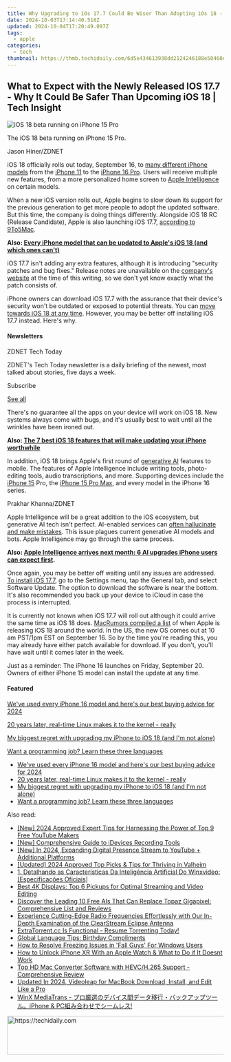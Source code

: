 ```yaml
---
title: Why Upgrading to iOs 17.7 Could Be Wiser Than Adopting iOs 18 - Expert Opinions and Predictions | Digital Insight
date: 2024-10-03T17:14:40.518Z
updated: 2024-10-04T17:20:49.097Z
tags:
  - apple
categories:
  - tech
thumbnail: https://thmb.techidaily.com/6d5e434613938dd2124246188e50460e550f0af6da44465964689f6742fdcc42.jpg
---
```


## What to Expect with the Newly Released IOS 17.7 - Why It Could Be Safer Than Upcoming iOS 18 | Tech Insight

![iOS 18 beta running on iPhone 15 Pro](https://www.zdnet.com/a/img/resize/fe9a6489866d194022d6674ad0f85677e0ac8051/2024/07/16/050e8d17-c7b8-4c0e-878b-ac038b116360/ios-18-on-iphone-15-pro.jpg?auto=webp&width=1280)

The iOS 18 beta running on iPhone 15 Pro.

Jason Hiner/ZDNET

iOS 18 officially rolls out today, September 16, to [many different iPhone models](https://www.zdnet.com/article/every-iphone-model-that-will-be-updated-to-apples-ios-18-and-which-ones-wont/) from the [iPhone 11](https://www.zdnet.com/product/apple-iphone-11/) to the [iPhone 16 Pro](https://www.zdnet.com/article/i-went-hands-on-with-iphone-16-pro-my-3-favorite-features-of-apples-pocket-supercomputer/). Users will receive multiple new features, from a more personalized home screen to [Apple Intelligence](https://www.zdnet.com/article/apple-intelligence-arrives-next-month-6-ai-upgrades-iphone-users-can-expect-first/) on certain models. 

When a new iOS version rolls out, Apple begins to slow down its support for the previous generation to get more people to adopt the updated software. But this time, the company is doing things differently. Alongside iOS 18 RC (Release Candidate), Apple is also launching iOS 17.7, [according to 9To5Mac](https://9to5mac.com/2024/09/10/stay-on-ios-17-security-patches/).

**Also: [Every iPhone model that can be updated to Apple's iOS 18 (and which ones can't)](https://www.zdnet.com/article/every-iphone-model-that-can-be-updated-to-apples-ios-18-and-which-ones-cant/)**

iOS 17.7 isn't adding any extra features, although it is introducing "security patches and bug fixes." Release notes are unavailable on the [company's website](https://support.apple.com/en-us/100100) at the time of this writing, so we don't yet know exactly what the patch consists of.

iPhone owners can download iOS 17.7 with the assurance that their device's security won't be outdated or exposed to potential threats. You can [move towards iOS 18 at any time](https://www.zdnet.com/article/every-iphone-model-that-will-be-updated-to-apples-ios-18-and-which-ones-wont/). However, you may be better off installing iOS 17.7 instead. Here's why.

#### Newsletters

ZDNET Tech Today

ZDNET's Tech Today newsletter is a daily briefing of the newest, most talked about stories, five days a week.

 Subscribe

[See all](https://www.zdnet.com/newsletters/)

There's no guarantee all the apps on your device will work on iOS 18\. New systems always come with bugs, and it's usually best to wait until all the wrinkles have been ironed out. 

**Also: [The 7 best iOS 18 features that will make updating your iPhone worthwhile](https://www.zdnet.com/article/the-7-best-ios-18-features-that-will-make-updating-your-iphone-worthwhile/)**

In addition, iOS 18 brings Apple's first round of [generative AI](https://www.zdnet.com/article/what-is-generative-ai-and-why-is-it-so-popular-heres-everything-you-need-to-know/) features to mobile. The features of Apple Intelligence include writing tools, photo-editing tools, audio transcriptions, and more. Supporting devices include the [iPhone 15](https://www.zdnet.com/article/iphone-15-plus-review/) Pro, the [iPhone 15 Pro Max](https://www.zdnet.com/article/iphone-15-pro-max-50-photos-that-show-what-the-new-camera-system-can-do/), and every model in the iPhone 16 series.

Prakhar Khanna/ZDNET

Apple Intelligence will be a great addition to the iOS ecosystem, but generative AI tech isn't perfect. AI-enabled services can [often hallucinate and make mistakes](https://www.zdnet.com/article/openai-proposes-a-second-neural-net-to-catch-chatgpts-code-mistakes/). This issue plagues current generative AI models and bots. Apple Intelligence may go through the same process.

**Also: [Apple Intelligence arrives next month: 6 AI upgrades iPhone users can expect first](https://www.zdnet.com/article/apple-intelligence-arrives-next-month-6-ai-upgrades-iphone-users-can-expect-first/).**

Once again, you may be better off waiting until any issues are addressed. [To install iOS 17.7](https://support.apple.com/en-us/118575), go to the Settings menu, tap the General tab, and select Software Update. The option to download the software is near the bottom. It's also recommended you back up your device to iCloud in case the process is interrupted.

It is currently not known when iOS 17.7 will roll out although it could arrive the same time as iOS 18 does. [MacRumors compiled a list](https://www.macrumors.com/2024/09/16/ios-18-release-date-every-time-zone/) of when Apple is releasing iOS 18 around the world. In the US, the new OS comes out at 10 am PST/1pm EST on September 16\. So by the time you're reading this, you may already have either patch available for download. If you don't, you'll have wait until it comes later in the week.

Just as a reminder: The iPhone 16 launches on Friday, September 20\. Owners of either iPhone 15 model can install the update at any time. 

#### Featured

[We've used every iPhone 16 model and here's our best buying advice for 2024](https://www.zdnet.com/article/iphone-16-pro-max-buying-advice-2024/ "We've used every iPhone 16 model and here's our best buying advice for 2024")

[20 years later, real-time Linux makes it to the kernel - really](https://www.zdnet.com/article/20-years-later-real-time-linux-makes-it-to-the-kernel-really/ "20 years later, real-time Linux makes it to the kernel - really")

[My biggest regret with upgrading my iPhone to iOS 18 (and I'm not alone)](https://www.zdnet.com/article/my-biggest-regret-with-upgrading-my-iphone-to-ios-18-and-im-not-alone/ "My biggest regret with upgrading my iPhone to iOS 18 (and I'm not alone)")

[Want a programming job? Learn these three languages](https://www.zdnet.com/article/want-a-programming-job-learn-these-three-languages/ "Want a programming job? Learn these three languages")

* [We've used every iPhone 16 model and here's our best buying advice for 2024](https://www.zdnet.com/article/iphone-16-pro-max-buying-advice-2024/ "We've used every iPhone 16 model and here's our best buying advice for 2024")
* [20 years later, real-time Linux makes it to the kernel - really](https://www.zdnet.com/article/20-years-later-real-time-linux-makes-it-to-the-kernel-really/ "20 years later, real-time Linux makes it to the kernel - really")
* [My biggest regret with upgrading my iPhone to iOS 18 (and I'm not alone)](https://www.zdnet.com/article/my-biggest-regret-with-upgrading-my-iphone-to-ios-18-and-im-not-alone/ "My biggest regret with upgrading my iPhone to iOS 18 (and I'm not alone)")
* [Want a programming job? Learn these three languages](https://www.zdnet.com/article/want-a-programming-job-learn-these-three-languages/ "Want a programming job? Learn these three languages")

<ins class="adsbygoogle"
     style="display:block"
     data-ad-format="autorelaxed"
     data-ad-client="ca-pub-7571918770474297"
     data-ad-slot="1223367746"></ins>

<ins class="adsbygoogle"
     style="display:block"
     data-ad-client="ca-pub-7571918770474297"
     data-ad-slot="8358498916"
     data-ad-format="auto"
     data-full-width-responsive="true"></ins>

<span class="atpl-alsoreadstyle">Also read:</span>
<div><ul>
<li><a href="https://youtube-zero.techidaily.com/024-approved-expert-tips-for-harnessing-the-power-of-top-9-free-youtube-makers/"><u>[New] 2024 Approved Expert Tips for Harnessing the Power of Top 9 Free YouTube Makers</u></a></li>
<li><a href="https://video-capture.techidaily.com/new-comprehensive-guide-to-idevices-recording-tools/"><u>[New] Comprehensive Guide to iDevices Recording Tools</u></a></li>
<li><a href="https://facebook-video-footage.techidaily.com/new-in-2024-expanding-digital-presence-stream-to-youtube-plus-additional-platforms/"><u>[New] In 2024, Expanding Digital Presence Stream to YouTube + Additional Platforms</u></a></li>
<li><a href="https://screen-recording.techidaily.com/updated-2024-approved-top-picks-and-tips-for-thriving-in-valheim/"><u>[Updated] 2024 Approved Top Picks & Tips for Thriving in Valheim</u></a></li>
<li><a href="https://techtrends.techidaily.com/1-detalhando-as-caracteristicas-da-inteligencia-artificial-do-winxvideo-especificacoes-oficiais/"><u>1. Detalhando as Características Da Inteligência Artificial Do Winxvideo: [Especificações Oficiais]</u></a></li>
<li><a href="https://techtrends.techidaily.com/best-4k-displays-top-6-pickups-for-optimal-streaming-and-video-editing/"><u>Best 4K Displays: Top 6 Pickups for Optimal Streaming and Video Editing</u></a></li>
<li><a href="https://techtrends.techidaily.com/discover-the-leading-10-free-ais-that-can-replace-topaz-gigapixel-comprehensive-list-and-reviews/"><u>Discover the Leading 10 Free AIs That Can Replace Topaz Gigapixel: Comprehensive List and Reviews</u></a></li>
<li><a href="https://buynow-tips.techidaily.com/experience-cutting-edge-radio-frequencies-effortlessly-with-our-in-depth-examination-of-the-clearstream-eclipse-antenna/"><u>Experience Cutting-Edge Radio Frequencies Effortlessly with Our In-Depth Examination of the ClearStream Eclipse Antenna</u></a></li>
<li><a href="https://techtrends.techidaily.com/extratorrentcc-is-functional-resume-torrenting-today/"><u>ExtraTorrent.cc Is Functional - Resume Torrenting Today!</u></a></li>
<li><a href="https://mondly-stories.techidaily.com/global-language-tips-birthday-compliments/"><u>Global Language Tips: Birthday Compliments</u></a></li>
<li><a href="https://program-issues.techidaily.com/how-to-resolve-freezing-issues-in-fall-guys-for-windows-users/"><u>How to Resolve Freezing Issues in 'Fall Guys' For Windows Users</u></a></li>
<li><a href="https://ios-unlock.techidaily.com/how-to-unlock-iphone-xr-with-an-apple-watch-and-what-to-do-if-it-doesnt-work-by-drfone-ios/"><u>How to Unlock iPhone XR With an Apple Watch & What to Do if It Doesnt Work</u></a></li>
<li><a href="https://techtrends.techidaily.com/top-hd-mac-converter-software-with-hevch265-support-comprehensive-review/"><u>Top HD Mac Converter Software with HEVC/H.265 Support - Comprehensive Review</u></a></li>
<li><a href="https://ai-video-tools.techidaily.com/updated-in-2024-videoleap-for-macbook-download-install-and-edit-like-a-pro/"><u>Updated In 2024, Videoleap for MacBook Download, Install, and Edit Like a Pro</u></a></li>
<li><a href="https://techtrends.techidaily.com/winx-mediatrans-iphone-and-pc/"><u>WinX MediaTrans - プロ厳選のデバイス間データ移行・バックアップツール。iPhone & PC組み合わせでシームレス!</u></a></li>
</ul></div>

<!-- affiliate ads begin -->
<a href="https://appsumo.8odi.net/c/5597632/2094429/7443" target="_top" id="2094429">
  <img src="//a.impactradius-go.com/display-ad/7443-2094429" border="0" alt="https://techidaily.com" width="728" height="90"/>
</a>
<img height="0" width="0" src="https://appsumo.8odi.net/i/5597632/2094429/7443" style="position:absolute;visibility:hidden;" border="0" />
<!-- affiliate ads end -->

